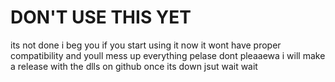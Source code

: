 # DON'T USE THIS YET

its not done i beg you if you start using it now it wont have proper compatibility and youll mess up everything pelase dont pleaaewa i will make a release with the dlls on github once its down jsut wait wait
